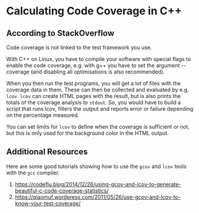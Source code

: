 
# Calculating Code Coverage in C++

## According to StackOverflow

Code coverage is not linked to the test framework you use.

With C++ on Linux, you have to compile your software with special flags to enable the code coverage, e.g. with g++ you have to set the argument --coverage (and disabling all optimisations is also recommended).

When you then run the test programs, you will get a lot of files with the coverage data in them. These can then be collected and evaluated by e.g. `lcov`.
`lcov` can create HTML pages with the result, but is also prints the totals of the coverage analysis to `stdout`. So, you would have to build a script that runs lcov, filters the output and reports error or failure depending on the percentage measured.

You can set limits for `lcov` to define when the coverage is sufficient or not, but this is only used for the background color in the HTML output.

## Additional Resources

Here are some good tutorials showing how to use the `gcov` and `lcov` tools with the `gcc` compiler.

1. https://codeflu.blog/2014/12/26/using-gcov-and-lcov-to-generate-beautiful-c-code-coverage-statistics/
2. https://qiaomuf.wordpress.com/2011/05/26/use-gcov-and-lcov-to-know-your-test-coverage/


